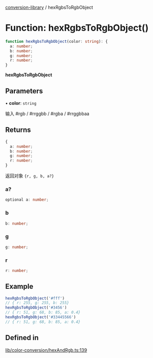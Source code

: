 [conversion-library](../globals.md) / hexRgbsToRgbObject

# Function: hexRgbsToRgbObject()

```ts
function hexRgbsToRgbObject(color: string): {
  a: number;
  b: number;
  g: number;
  r: number;
}
```

**hexRgbsToRgbObject**

<Badge type="tip" text="version: v0.0.7+" />

## Parameters

• **color**: `string`

输入 #rgb / #rrggbb / #rgba / #rrggbbaa

## Returns

```ts
{
  a: number;
  b: number;
  g: number;
  r: number;
}
```

返回对象 `{r, g, b, a?}`

### a?

```ts
optional a: number;
```

### b

```ts
b: number;
```

### g

```ts
g: number;
```

### r

```ts
r: number;
```

## Example

```ts
hexRgbsToRgbObject('#fff')
// { r: 255, g: 255, b: 255}
hexRgbsToRgbObject('#3456')
// { r: 51, g: 68, b: 85, a: 0.4}
hexRgbsToRgbObject('#33445566')
// { r: 51, g: 68, b: 85, a: 0.4}
```

## Defined in

[lib/color-conversion/hexAndRgb.ts:139](https://github.com/fxss5201/conversion-library/blob/main/lib/color-conversion/hexAndRgb.ts#L139)

